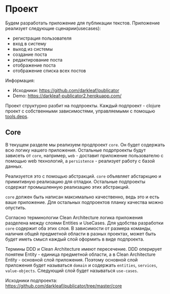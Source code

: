 # Проект

Будем разработать приложение для публикации текстов.
Приложение реализует следующие сценарии(usecases):

+ регистрация пользователя
+ вход в систему
+ выход из системы
+ создание поста
+ редактирование поста
+ отображение поста
+ отображение списка всех постов

Информация:

+ Исходники: https://github.com/darkleaf/publicator
+ Demo: https://darkleaf-publicator2.herokuapp.com/

Проект структурно разбит на подпроекты.
Каждый подпроект - clojure проект с собственными зависимостями, управляемыми с помощью
[tools.deps](https://github.com/clojure/tools.deps.alpha).

## Core

В текущем разделе мы реализуем продпроект `core`.
Он будет содержать всю логику нашего приложения.
Остальные подрпроекты будут зависеть от `core`,
например, `web` - доставит приложение пользователю с помощью web технологий,
а `persistence` - реализует работу с базой данных.

Реализуется это с помощью абстракций. `core` объявляет абстаркцию и примитивную реализацию
для отладки. Остальные подпроекты содержат промышленную реализацию этих абстракций.

`core` должен быть написан максимально качественно, ведь это и есть ваше приложение.
Для остальных подпроектов планку качества можно опустить.

Согласно терминологии Clean Architecture логика приложения разделена между слоями Entities и UseCases.
Для удобства разработки `core` содержит оба этих слоя.
В зависимости от размера команды, наличия общей предметной области в разных проектах, может быть
будет иметь смысл каждый слой оформить в виде подпроекта.

Термины DDD и Clean Architecture имеют пересечение.
DDD оперирует понятем Entity - единица предметной области,
а в Clean Architecture Entity - основной слой приложения.
Поэтому основной слой приложения будет называться `domain`
и содержать `entities`, `services`, `value-objects`.
Следующий слой будет называться `use-cases`.

Исходники подпроекта: https://github.com/darkleaf/publicator/tree/master/core
